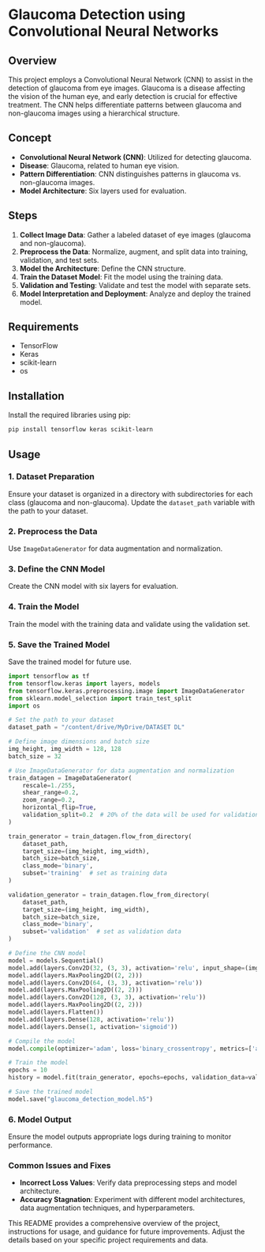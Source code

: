 # Glaucoma Detection using Convolutional Neural Networks

## Overview
This project employs a Convolutional Neural Network (CNN) to assist in the detection of glaucoma from eye images. Glaucoma is a disease affecting the vision of the human eye, and early detection is crucial for effective treatment. The CNN helps differentiate patterns between glaucoma and non-glaucoma images using a hierarchical structure.

## Concept
- **Convolutional Neural Network (CNN)**: Utilized for detecting glaucoma.
- **Disease**: Glaucoma, related to human eye vision.
- **Pattern Differentiation**: CNN distinguishes patterns in glaucoma vs. non-glaucoma images.
- **Model Architecture**: Six layers used for evaluation.

## Steps
1. **Collect Image Data**: Gather a labeled dataset of eye images (glaucoma and non-glaucoma).
2. **Preprocess the Data**: Normalize, augment, and split data into training, validation, and test sets.
3. **Model the Architecture**: Define the CNN structure.
4. **Train the Dataset Model**: Fit the model using the training data.
5. **Validation and Testing**: Validate and test the model with separate sets.
6. **Model Interpretation and Deployment**: Analyze and deploy the trained model.

## Requirements
- TensorFlow
- Keras
- scikit-learn
- os

## Installation
Install the required libraries using pip:
```bash
pip install tensorflow keras scikit-learn
```

## Usage

### 1. Dataset Preparation
Ensure your dataset is organized in a directory with subdirectories for each class (glaucoma and non-glaucoma). Update the `dataset_path` variable with the path to your dataset.

### 2. Preprocess the Data
Use `ImageDataGenerator` for data augmentation and normalization.

### 3. Define the CNN Model
Create the CNN model with six layers for evaluation.

### 4. Train the Model
Train the model with the training data and validate using the validation set.

### 5. Save the Trained Model
Save the trained model for future use.

```python
import tensorflow as tf
from tensorflow.keras import layers, models
from tensorflow.keras.preprocessing.image import ImageDataGenerator
from sklearn.model_selection import train_test_split
import os

# Set the path to your dataset
dataset_path = "/content/drive/MyDrive/DATASET DL"

# Define image dimensions and batch size
img_height, img_width = 128, 128
batch_size = 32

# Use ImageDataGenerator for data augmentation and normalization
train_datagen = ImageDataGenerator(
    rescale=1./255,
    shear_range=0.2,
    zoom_range=0.2,
    horizontal_flip=True,
    validation_split=0.2  # 20% of the data will be used for validation
)

train_generator = train_datagen.flow_from_directory(
    dataset_path,
    target_size=(img_height, img_width),
    batch_size=batch_size,
    class_mode='binary',
    subset='training'  # set as training data
)

validation_generator = train_datagen.flow_from_directory(
    dataset_path,
    target_size=(img_height, img_width),
    batch_size=batch_size,
    class_mode='binary',
    subset='validation'  # set as validation data
)

# Define the CNN model
model = models.Sequential()
model.add(layers.Conv2D(32, (3, 3), activation='relu', input_shape=(img_height, img_width, 3)))
model.add(layers.MaxPooling2D((2, 2)))
model.add(layers.Conv2D(64, (3, 3), activation='relu'))
model.add(layers.MaxPooling2D((2, 2)))
model.add(layers.Conv2D(128, (3, 3), activation='relu'))
model.add(layers.MaxPooling2D((2, 2)))
model.add(layers.Flatten())
model.add(layers.Dense(128, activation='relu'))
model.add(layers.Dense(1, activation='sigmoid'))

# Compile the model
model.compile(optimizer='adam', loss='binary_crossentropy', metrics=['accuracy'])

# Train the model
epochs = 10
history = model.fit(train_generator, epochs=epochs, validation_data=validation_generator)

# Save the trained model
model.save("glaucoma_detection_model.h5")
```

### 6. Model Output
Ensure the model outputs appropriate logs during training to monitor performance.

### Common Issues and Fixes
- **Incorrect Loss Values**: Verify data preprocessing steps and model architecture.
- **Accuracy Stagnation**: Experiment with different model architectures, data augmentation techniques, and hyperparameters.

This README provides a comprehensive overview of the project, instructions for usage, and guidance for future improvements. Adjust the details based on your specific project requirements and data.

